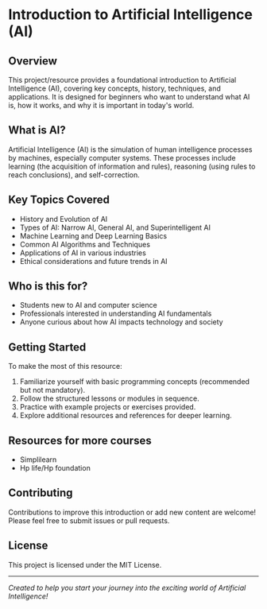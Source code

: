 
# Introduction to Artificial Intelligence (AI)

## Overview
This project/resource provides a foundational introduction to Artificial Intelligence (AI), covering key concepts, history, techniques, and applications. It is designed for beginners who want to understand what AI is, how it works, and why it is important in today's world.

## What is AI?
Artificial Intelligence (AI) is the simulation of human intelligence processes by machines, especially computer systems. These processes include learning (the acquisition of information and rules), reasoning (using rules to reach conclusions), and self-correction.

## Key Topics Covered
- History and Evolution of AI
- Types of AI: Narrow AI, General AI, and Superintelligent AI
- Machine Learning and Deep Learning Basics
- Common AI Algorithms and Techniques
- Applications of AI in various industries
- Ethical considerations and future trends in AI

## Who is this for?
- Students new to AI and computer science
- Professionals interested in understanding AI fundamentals
- Anyone curious about how AI impacts technology and society

## Getting Started
To make the most of this resource:
1. Familiarize yourself with basic programming concepts (recommended but not mandatory).
2. Follow the structured lessons or modules in sequence.
3. Practice with example projects or exercises provided.
4. Explore additional resources and references for deeper learning.

## Resources for more courses
- Simplilearn
- Hp life/Hp foundation

## Contributing
Contributions to improve this introduction or add new content are welcome! Please feel free to submit issues or pull requests.

## License
This project is licensed under the MIT License.

---

*Created to help you start your journey into the exciting world of Artificial Intelligence!*

